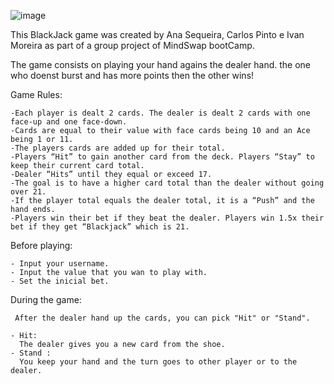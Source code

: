 ![image](https://user-images.githubusercontent.com/108729772/186383709-f96e0d04-e99e-44ba-ada1-c27b9fb7f3ce.png)

This BlackJack game was created by Ana Sequeira, Carlos Pinto e Ivan Moreira as part of a group project of MindSwap bootCamp. 

The game consists on playing your hand agains the dealer hand. the one who doenst burst and has more points then the other wins!

Game Rules:

    -Each player is dealt 2 cards. The dealer is dealt 2 cards with one face-up and one face-down.
    -Cards are equal to their value with face cards being 10 and an Ace being 1 or 11.
    -The players cards are added up for their total.
    -Players “Hit” to gain another card from the deck. Players “Stay” to keep their current card total.
    -Dealer “Hits” until they equal or exceed 17.
    -The goal is to have a higher card total than the dealer without going over 21.
    -If the player total equals the dealer total, it is a “Push” and the hand ends.
    -Players win their bet if they beat the dealer. Players win 1.5x their bet if they get “Blackjack” which is 21.

Before playing:

    - Input your username.
    - Input the value that you wan to play with.
    - Set the inicial bet.
    
During the game:

     After the dealer hand up the cards, you can pick "Hit" or "Stand".
     
    - Hit:
      The dealer gives you a new card from the shoe.
    - Stand :
      You keep your hand and the turn goes to other player or to the dealer.
